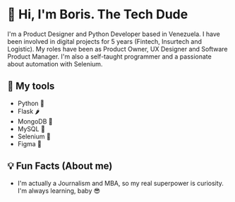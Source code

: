 #  🦾 Hi, I'm Boris. The Tech Dude

I'm a Product Designer and Python Developer based in Venezuela. I have been involved in digital projects for 5 years (Fintech, Insurtech and Logistic). My roles have been as Product Owner, UX Designer and Software Product Manager. I'm also a self-taught programmer and a passionate about automation with Selenium.

## 🔨 My tools
- Python 🐍
- Flask 🌶
- MongoDB 🍃
- MySQL 🐬
- Selenium 🤖
- Figma 🎨

## 💡 Fun Facts (About me)
- I'm actually a Journalism and MBA, so my real superpower is curiosity. I'm always learning, baby 😎
